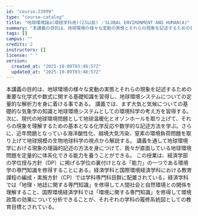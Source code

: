 ```yaml
---
id: "course:23099"
type: "course-catalog"
title: "地球環境論a(環経学科用)(23以前) ／GLOBAL ENVIRONMENT AND HUMAN(A)"
summary: "本講義の目的は、地球環境の様々な変動の実態とそれらの現象を記述するための重要な化学式や数式に関する基礎知識を習得し、地球環境システムについての定量的な解析力を身に着ける事である。 講義では、まず大気と気候についての基礎的な気象学の知識と地球…"
tags: []
campus: ""
credits: 2
instructors: []
license: " "
version:
  created_at: "2025-10-09T03:48:57Z"
  updated_at: "2025-10-09T03:48:57Z"
---
```


本講義の目的は、地球環境の様々な変動の実態とそれらの現象を記述するための重要な化学式や数式に関する基礎知識を習得し、地球環境システムについての定量的な解析力を身に着ける事である。 講義では、まず大気と気候についての基礎的な気象学の知識と地球環境システムとしての環境科学の考え方を習得する。次に、現代の地球環境問題として地球温暖化とオゾンホールを取り上げて、それらの現象を理解するための基本となる化学反応や数学的な記述方法を学ぶ。さらに、近年問題となっている海洋酸性化、越境大気汚染、窒素の環境負荷問題を取り上げて地球規模の生物地球科学の視点から解説する。 講義を通して地球環境学における現象の理論的記述の方法を身につけて、我々が直面している地球環境問題を定量的に体系化できる能力を養うことができる。 この授業は、経済学部の学位授与方針（DP）に掲げる学位の裏付けとなる「能力」の一つである環境学の専門知識を修得することにある。経済学科と国際環境経済学科における教育課程の編成・実施方針（CP）では学科専門科目群に配置されている。経済学科では「地理・地誌に関する専門知識」を修得して人間社会と自然環境との関係を理解すること、国際環境経済学科では「環境に関する専門知識」を修得して環境政策の効果について分析できることが、それぞれの学科の履修系統図としての教育目標とされている。

